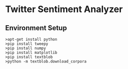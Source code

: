 # Twitter Sentiment Analyzer

## Environment Setup

```
>apt-get install python
>pip install tweepy
>pip install numpy
>pip install matplotlib
>pip install textblob
>python -m textblob.download_corpora
```